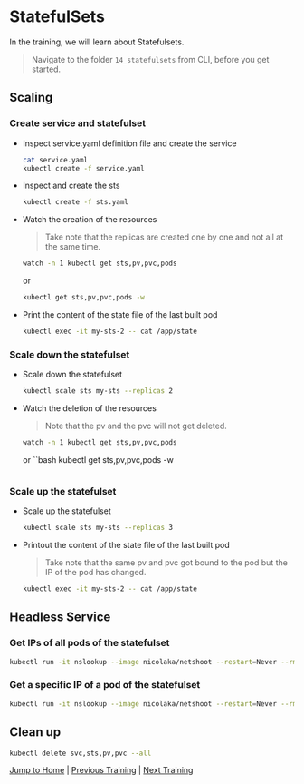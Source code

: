 # StatefulSets

In the training, we will learn about Statefulsets.

>Navigate to the folder `14_statefulsets` from CLI, before you get started. 

## Scaling

### Create service and statefulset
* Inspect service.yaml definition file and create the service
  ```bash
  cat service.yaml
  kubectl create -f service.yaml
  ```

* Inspect and create the sts
  ```bash
  kubectl create -f sts.yaml
  ```

* Watch the creation of the resources
  >Take note that the replicas are created one by one and not all at the same time.
  ```bash
  watch -n 1 kubectl get sts,pv,pvc,pods
  ```
  or
  ```bash
  kubectl get sts,pv,pvc,pods -w
  ```

* Print the content of the state file of the last built pod
  ```bash
  kubectl exec -it my-sts-2 -- cat /app/state
  ```

###  Scale down the statefulset
* Scale down the statefulset 
  ```bash
  kubectl scale sts my-sts --replicas 2
  ```

* Watch the deletion of the resources
  >Note that the pv and the pvc will not get deleted.
  ```bash
  watch -n 1 kubectl get sts,pv,pvc,pods
  ```
  or
  ``bash
  kubectl get sts,pv,pvc,pods -w
  ```

### Scale up the statefulset

* Scale up the statefulset 
  ```bash
  kubectl scale sts my-sts --replicas 3
  ```

* Printout the content of the state file of the last built pod
  >Take note that the same pv and pvc got bound to the pod but the IP of the pod has changed. 
  ```bash
  kubectl exec -it my-sts-2 -- cat /app/state
  ```

## Headless Service

### Get IPs of all pods of the statefulset

```bash
kubectl run -it nslookup --image nicolaka/netshoot --restart=Never --rm -- nslookup my-service
```

### Get a specific IP of a pod of the statefulset
```bash
kubectl run -it nslookup --image nicolaka/netshoot --restart=Never --rm -- nslookup my-sts-0.my-service
```

## Clean up
```bash
kubectl delete svc,sts,pv,pvc --all
```

[Jump to Home](../README.md) | [Previous Training](../13_persistence-use-volume/README.md) | [Next Training](../15_hpas/README.md)